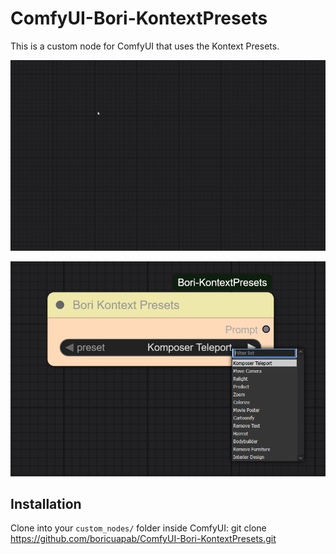 # ComfyUI-Bori-KontextPresets 
This is a custom node for ComfyUI that uses the Kontext Presets.

![Node Creation](images/makeBoriKontextPresets.gif)

![Node Screenshot](images/boriKontextPresetsDropdown.png) 
 
## Installation 
Clone into your `custom_nodes/` folder inside ComfyUI: 
git clone https://github.com/boricuapab/ComfyUI-Bori-KontextPresets.git 
